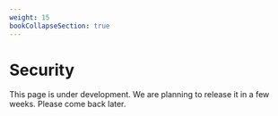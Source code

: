 ```yaml
---
weight: 15
bookCollapseSection: true
---
```


# Security

This page is under development. We are planning to release it in a few weeks. Please come back later.
